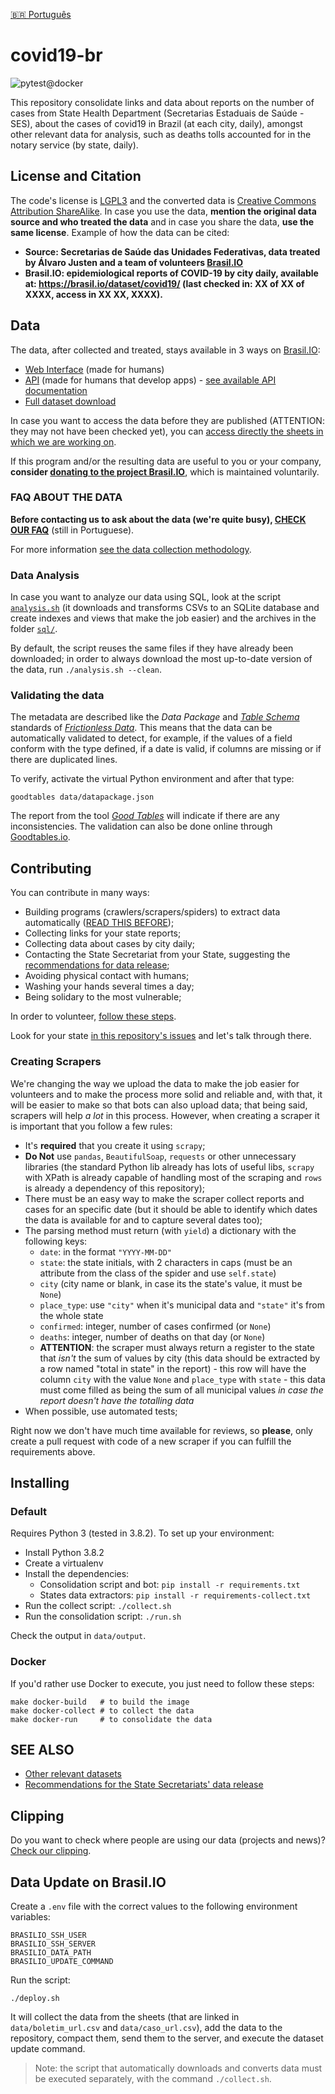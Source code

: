 [🇧🇷 Português](README.md)

# covid19-br

![pytest@docker](https://github.com/turicas/covid19-br/workflows/pytest@docker/badge.svg)

This repository consolidate links and data about reports on the number of cases from State Health Department (Secretarias Estaduais de Saúde - SES), about the cases of covid19 in Brazil (at each city, daily), amongst other relevant data for analysis, such as deaths tolls accounted for in the notary service (by state, daily).

## License and Citation

The code's license is [LGPL3](https://www.gnu.org/licenses/lgpl-3.0.en.html) and the converted data is [Creative Commons Attribution ShareAlike](https://creativecommons.org/licenses/by-sa/4.0/). In case you use the data, **mention the original data source and who treated the data** and in case you share the data, **use the same license**.
Example of how the data can be cited:
- **Source: Secretarias de Saúde das Unidades Federativas, data treated by Álvaro Justen and a team of volunteers [Brasil.IO](https://brasil.io/)**
- **Brasil.IO: epidemiological reports of COVID-19 by city daily, available at: https://brasil.io/dataset/covid19/ (last checked in: XX of XX of XXXX, access in XX XX, XXXX).**


## Data

The data, after collected and treated, stays available in 3 ways on [Brasil.IO](https://brasil.io/):

- [Web Interface](https://brasil.io/dataset/covid19) (made for humans)
- [API](https://brasil.io/api/dataset/covid19) (made for humans that develop apps) - [see available API documentation](api.md)
- [Full dataset download](https://data.brasil.io/dataset/covid19/_meta/list.html)

In case you want to access the data before they are published (ATTENTION: they may not have been checked yet), you can [access directly the sheets in which we are working on](https://drive.google.com/open?id=1l3tiwrGEcJEV3gxX0yP-VMRNaE1MLfS2).

If this program and/or the resulting data are useful to you or your company, **consider [donating to the project Brasil.IO](https://brasil.io/doe)**, which is maintained voluntarily.


### FAQ ABOUT THE DATA

**Before contacting us to ask about the data (we're quite busy), [CHECK OUR FAQ](faq.md)** (still in Portuguese).

For more information [see the data collection methodology](https://drive.google.com/open?id=1escumcbjS8inzAKvuXOQocMcQ8ZCqbyHU5X5hFrPpn4).

### Data Analysis

In case you want to analyze our data using SQL, look at the script [`analysis.sh`](analysis.sh) (it downloads and transforms CSVs to an SQLite database and create indexes and views that make the job easier) and the archives in the folder [`sql/`](sql/).

By default, the script reuses the same files if they have already been downloaded; in order to always download the most up-to-date version of
the data, run `./analysis.sh --clean`.

### Validating the data

The metadata are described like the *Data Package* and
*[Table Schema](https://specs.frictionlessdata.io/table-schema/#language)* standards of
*[Frictionless Data](https://frictionlessdata.io/)*. This means that the data can be automatically validated to detect, for example, if the values of a field conform with the type defined, if a date is valid, if columns are missing or if there are duplicated lines.

To verify, activate the virtual Python environment and after that type:

```
goodtables data/datapackage.json
```

The report from the tool *[Good Tables](https://github.com/frictionlessdata/goodtables-py)* will indicate if there are any inconsistencies. The validation can also be done online through [Goodtables.io](http://goodtables.io/).

## Contributing

You can contribute in many ways:

- Building programs (crawlers/scrapers/spiders) to extract data automatically ([READ THIS BEFORE](#criando-scrapers));
- Collecting links for your state reports;
- Collecting data about cases by city daily;
- Contacting the State Secretariat from your State, suggesting the [recommendations for data release](recomendacoes.md);
- Avoiding physical contact with humans;
- Washing your hands several times a day;
- Being solidary to the most vulnerable;

In order to volunteer, [follow these steps](CONTRIBUTING.md).

Look for your state [in this repository's issues](https://github.com/turicas/covid19-br/issues) and let's talk through there.

### Creating Scrapers

We're changing the way we upload the data to make the job easier for volunteers and to make the process more solid and reliable and, with that, it will be easier to make so that bots can also upload data; that being said, scrapers will help *a lot* in this process. However, when creating a scraper it is important that you follow a few rules:

- It's **required** that you create it using `scrapy`;
- **Do Not** use `pandas`, `BeautifulSoap`, `requests` or other unnecessary libraries (the standard Python lib already has lots of useful libs, `scrapy` with XPath is already capable of handling most of the scraping and `rows` is already a dependency of this repository);
- There must be an easy way to make the scraper collect reports and cases for an specific date (but it should be able to identify which dates the data is available for and to capture several dates too);
- The parsing method must return (with `yield`) a dictionary with the following keys:
  - `date`: in the format `"YYYY-MM-DD"`
  - `state`: the state initials, with 2 characters in caps (must be an attribute from the class of the spider and use `self.state`)
  - `city` (city name or blank, in case its the state's value, it must be `None`)
  - `place_type`: use `"city"` when it's municipal data and `"state"` it's from the whole state
  - `confirmed`: integer, number of cases confirmed (or `None`)
  - `deaths`: integer, number of deaths on that day (or `None`)
  - **ATTENTION**:	the scraper must always return a register to the state that *isn't* the sum of values by city (this data should be extracted by a row named "total in state" in the report) - this row will have the column `city` with the value `None` and `place_type` with `state` - this data must come filled as being the sum of all municipal values *in case the report doesn't have the totalling data*
- When possible, use automated tests;

Right now we don't have much time available for reviews, so **please**, only create a pull request with code of a new scraper if you can fulfill the requirements above.

## Installing

### Default

Requires Python 3 (tested in 3.8.2). To set up your environment:

- Install Python 3.8.2
- Create a virtualenv
- Install the dependencies:
  - Consolidation script and bot: `pip install -r requirements.txt`
  - States data extractors: `pip install -r requirements-collect.txt`
- Run the collect script: `./collect.sh`
- Run the consolidation script: `./run.sh`

Check the output in `data/output`.

### Docker

If you'd rather use Docker to execute, you just need to follow these steps: 
 
```shell
make docker-build   # to build the image
make docker-collect # to collect the data
make docker-run     # to consolidate the data
```

## SEE ALSO

- [Other relevant datasets](datasets-relevantes.md)
- [Recommendations for the State Secretariats' data release](recomendacoes.md)


## Clipping

Do you want to check where people are using our data (projects and news)? [Check our clipping](clipping.md).


## Data Update on Brasil.IO

Create a `.env` file with the correct values to the following environment variables: 

```shell
BRASILIO_SSH_USER
BRASILIO_SSH_SERVER
BRASILIO_DATA_PATH
BRASILIO_UPDATE_COMMAND
```

Run the script:

`./deploy.sh`

It will collect the data from the sheets (that are linked in
`data/boletim_url.csv` and `data/caso_url.csv`), add the data to the repository, compact them, send them to the server, and execute the dataset update command.

> Note: the script that automatically downloads and converts data must
> be executed separately, with the command `./collect.sh`.
